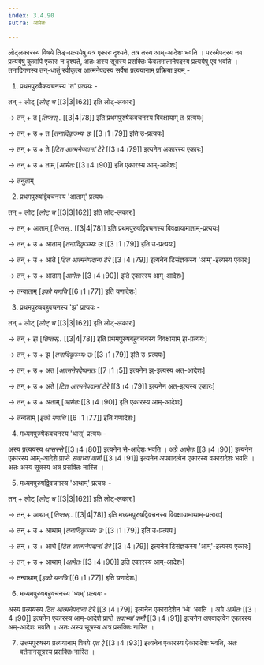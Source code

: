 ```yaml
---
index: 3.4.90
sutra: आमेतः

---
```

लोट्लकारस्य विषये तिङ्-प्रत्ययेषु यत्र एकारः दृश्यते, तत्र तस्य आम्-आदेशः भवति । परस्मैपदस्य नव प्रत्ययेषु कुत्रापि एकारः न दृश्यते, अतः अस्य सूत्रस्य प्रसक्तिः केवलमात्मनेपदस्य प्रत्ययेषु एव भवति । तनादिगणस्य तन्-धातुं स्वीकृत्य आत्मनेपदस्य सर्वेषां प्रत्ययानाम् प्रक्रिया इयम् - 



1.  प्रथमपुरुषैकवचनस्य 'त' प्रत्ययः -

तन् + लोट् [_लोट् च_ [[3|3|162]] इति लोट्-लकारः]

→ तन् + त   [_तिप्तस्.._ [[3|4|78]] इति प्रथमपुरुषैकवचनस्य विवक्षायाम् त-प्रत्ययः]

→ तन् + उ + त [_तनादिकृञ्भ्यः उः_  [[3।1।79]] इति उ-प्रत्ययः]

→ तन्  + उ + ते [_टित आत्मनेपदानां टेरे_ [[3।4।79]] इत्यनेन अकारस्य  एकारः] 

→ तन्  + उ + ताम्  [_आमेतः_ [[3।4।90]] इति एकारस्य आम्-आदेशः]

→ तनुताम्  



2. प्रथमपुरुषद्विवचनस्य 'आताम्' प्रत्ययः - 

तन् + लोट्  [_लोट् च_ [[3|3|162]] इति लोट्-लकारः]

→ तन् + आताम्  [_तिप्तस्.._ [[3|4|78]] इति प्रथमपुरुषद्विवचनस्य विवक्षायामाताम्-प्रत्ययः]

→ तन् + उ + आताम्  [_तनादिकृञ्भ्यः उः_  [[3।1।79]] इति उ-प्रत्ययः] 

→ तन् + उ + आते [_टित आत्मनेपदानां टेरे_ [[3।4।79]] इत्यनेन टिसंज्ञकस्य 'आम्'-इत्यस्य एकारः]

→ तन् + उ + आताम् [_आमेतः_ [[3।4।90]] इति एकारस्य आम्-आदेशः]

→ तन्वाताम् [_इको यणचि_ [[6।1।77]] इति यणादेशः]



3. प्रथमपुरुषबहुवचनस्य 'झ' प्रत्ययः - 

तन् + लोट्  [_लोट् च_ [[3|3|162]] इति लोट्-लकारः]

→ तन् + झ  [_तिप्तस्.._ [[3|4|78]] इति प्रथमपुरुषबहुवचनस्य विवक्षायाम् झ-प्रत्ययः]

→ तन् + उ + झ [_तनादिकृञ्भ्यः उः_  [[3।1।79]] इति उ-प्रत्ययः] 

→ तन् + उ + अत [_आत्मनेपदेष्वनतः_ [[7।1।5]] इत्यनेन झ्-इत्यस्य अत्-आदेशः]

→ तन् + उ + अते [_टित आत्मनेपदानां टेरे_ [[3।4।79]] इत्यनेन अत्-इत्यस्य एकारः]

→ तन् + उ + अताम्  [_आमेतः_ [[3।4।90]] इति एकारस्य आम्-आदेशः]

→ तन्वताम्  [_इको यणचि_ [[6।1।77]] इति यणादेशः]



4. मध्यमपुरुषैकवचनस्य 'थास्' प्रत्ययः -

अस्य प्रत्ययस्य _थासस्से_ [[3।4।80]] इत्यनेन से-आदेशः भवति । अग्रे _आमेतः_ [[3।4।90]] इत्यनेन एकारस्य आम्-आदेशे प्राप्ते _सवाभ्यां वामौ_ [[3।4।91]] इत्यनेन अपवादत्वेन एकारस्य वकारादेशः भवति । अतः अस्य सूत्रस्य अत्र प्रसक्तिः नास्ति ।

                         

5. मध्यमपुरुषद्विवचनस्य 'आथाम्' प्रत्ययः -

तन् + लोट्  [_लोट् च_ [[3|3|162]] इति लोट्-लकारः]

→ तन् + आथाम्  [_तिप्तस्.._ [[3|4|78]] इति मध्यमपुरुषद्विवचनस्य विवक्षायामाथाम्-प्रत्ययः]

→ तन् + उ + आथाम्  [_तनादिकृञ्भ्यः उः_  [[3।1।79]] इति उ-प्रत्ययः] 

→ तन् + उ + आथे [_टित आत्मनेपदानां टेरे_ [[3।4।79]] इत्यनेन टिसंज्ञकस्य 'आम्'-इत्यस्य एकारः]

→ तन् + उ + आथाम् [_आमेतः_ [[3।4।90]] इति एकारस्य आम्-आदेशः]

→ तन्वाथाम् [_इको यणचि_ [[6।1।77]] इति यणादेशः]



6. मध्यमपुरुषबहुवचनस्य 'ध्वम्' प्रत्ययः -

अस्य प्रत्ययस्य _टित आत्मनेपदानां टेरे_ [[3।4।79]] इत्यनेन एकारादेशेन 'ध्वे' भवति । अग्रे _आमेतः_ [[3।4।90]] इत्यनेन एकारस्य आम्-आदेशे प्राप्ते _सवाभ्यां वामौ_ [[3।4।91]] इत्यनेन अपवादत्वेन एकारस्य अम्-आदेशः भवति । अतः अस्य सूत्रस्य अत्र प्रसक्तिः नास्ति ।



7. उत्तमपुरुषस्य प्रत्ययानाम् विषये _एत ऐ_ [[3।4।93]] इत्यनेन एकारस्य ऐकारादेशः भवति, अतः वर्तमानसूत्रस्य प्रसक्तिः नास्ति ।

